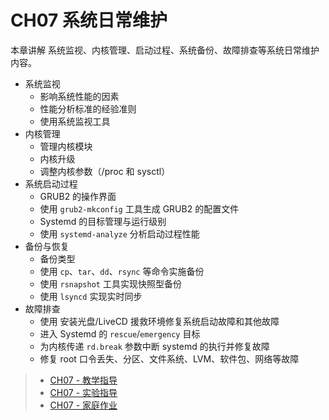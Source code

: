 # CH07 系统日常维护

本章讲解 系统监视、内核管理、启动过程、系统备份、故障排查等系统日常维护内容。

* 系统监视
  * 影响系统性能的因素
  * 性能分析标准的经验准则
  * 使用系统监视工具
* 内核管理
  * 管理内核模块
  * 内核升级
  * 调整内核参数（/proc 和 sysctl）
* 系统启动过程
  * GRUB2 的操作界面
  * 使用 `grub2-mkconfig` 工具生成 GRUB2 的配置文件
  * Systemd 的目标管理与运行级别
  * 使用 `systemd-analyze` 分析启动过程性能
* 备份与恢复
  * 备份类型
  * 使用 `cp`、`tar`、`dd`、`rsync` 等命令实施备份
  * 使用 `rsnapshot` 工具实现快照型备份
  * 使用 `lsyncd` 实现实时同步
* 故障排查
  * 使用 安装光盘/LiveCD 援救环境修复系统启动故障和其他故障
  * 进入 Systemd 的 `rescue`/`emergency` 目标
  * 为内核传递 `rd.break` 参数中断 systemd 的执行并修复故障
  * 修复 root 口令丢失、分区、文件系统、LVM、软件包、网络等故障


>* [CH07 - 教学指导](ch07/guidelines.md)
>* [CH07 - 实验指导](ch07/experiment_07-01.md)
>* [CH07 - 家庭作业](ch07/assignments.md)